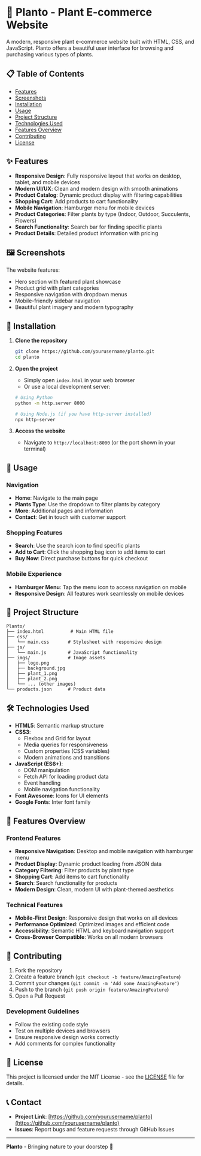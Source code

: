 # 🌿 Planto - Plant E-commerce Website

A modern, responsive plant e-commerce website built with HTML, CSS, and JavaScript. Planto offers a beautiful user interface for browsing and purchasing various types of plants.

## 📋 Table of Contents

- [Features](#features)
- [Screenshots](#screenshots)
- [Installation](#installation)
- [Usage](#usage)
- [Project Structure](#project-structure)
- [Technologies Used](#technologies-used)
- [Features Overview](#features-overview)
- [Contributing](#contributing)
- [License](#license)

## ✨ Features

- **Responsive Design**: Fully responsive layout that works on desktop, tablet, and mobile devices
- **Modern UI/UX**: Clean and modern design with smooth animations
- **Product Catalog**: Dynamic product display with filtering capabilities
- **Shopping Cart**: Add products to cart functionality
- **Mobile Navigation**: Hamburger menu for mobile devices
- **Product Categories**: Filter plants by type (Indoor, Outdoor, Succulents, Flowers)
- **Search Functionality**: Search bar for finding specific plants
- **Product Details**: Detailed product information with pricing

## 🖼️ Screenshots

The website features:
- Hero section with featured plant showcase
- Product grid with plant categories
- Responsive navigation with dropdown menus
- Mobile-friendly sidebar navigation
- Beautiful plant imagery and modern typography

## 🚀 Installation

1. **Clone the repository**
   ```bash
   git clone https://github.com/yourusername/planto.git
   cd planto
   ```

2. **Open the project**
   - Simply open `index.html` in your web browser
   - Or use a local development server:
   ```bash
   # Using Python
   python -m http.server 8000
   
   # Using Node.js (if you have http-server installed)
   npx http-server
   ```

3. **Access the website**
   - Navigate to `http://localhost:8000` (or the port shown in your terminal)

## 📖 Usage

### Navigation
- **Home**: Navigate to the main page
- **Plants Type**: Use the dropdown to filter plants by category
- **More**: Additional pages and information
- **Contact**: Get in touch with customer support

### Shopping Features
- **Search**: Use the search icon to find specific plants
- **Add to Cart**: Click the shopping bag icon to add items to cart
- **Buy Now**: Direct purchase buttons for quick checkout

### Mobile Experience
- **Hamburger Menu**: Tap the menu icon to access navigation on mobile
- **Responsive Design**: All features work seamlessly on mobile devices

## 📁 Project Structure

```
Planto/
├── index.html          # Main HTML file
├── css/
│   └── main.css       # Stylesheet with responsive design
├── js/
│   └── main.js        # JavaScript functionality
├── imgs/              # Image assets
│   ├── logo.png
│   ├── background.jpg
│   ├── plant_1.png
│   ├── plant_2.png
│   └── ... (other images)
└── products.json      # Product data
```

## 🛠️ Technologies Used

- **HTML5**: Semantic markup structure
- **CSS3**: 
  - Flexbox and Grid for layout
  - Media queries for responsiveness
  - Custom properties (CSS variables)
  - Modern animations and transitions
- **JavaScript (ES6+)**:
  - DOM manipulation
  - Fetch API for loading product data
  - Event handling
  - Mobile navigation functionality
- **Font Awesome**: Icons for UI elements
- **Google Fonts**: Inter font family

## 🎯 Features Overview

### Frontend Features
- **Responsive Navigation**: Desktop and mobile navigation with hamburger menu
- **Product Display**: Dynamic product loading from JSON data
- **Category Filtering**: Filter products by plant type
- **Shopping Cart**: Add items to cart functionality
- **Search**: Search functionality for products
- **Modern Design**: Clean, modern UI with plant-themed aesthetics

### Technical Features
- **Mobile-First Design**: Responsive design that works on all devices
- **Performance Optimized**: Optimized images and efficient code
- **Accessibility**: Semantic HTML and keyboard navigation support
- **Cross-Browser Compatible**: Works on all modern browsers

## 🤝 Contributing

1. Fork the repository
2. Create a feature branch (`git checkout -b feature/AmazingFeature`)
3. Commit your changes (`git commit -m 'Add some AmazingFeature'`)
4. Push to the branch (`git push origin feature/AmazingFeature`)
5. Open a Pull Request

### Development Guidelines
- Follow the existing code style
- Test on multiple devices and browsers
- Ensure responsive design works correctly
- Add comments for complex functionality

## 📝 License

This project is licensed under the MIT License - see the [LICENSE](LICENSE) file for details.

## 📞 Contact

- **Project Link**: [https://github.com/yourusername/planto](https://github.com/yourusername/planto)
- **Issues**: Report bugs and feature requests through GitHub Issues

---

**Planto** - Bringing nature to your doorstep 🌱 